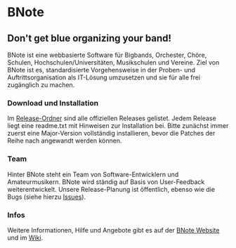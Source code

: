 # BNote
## Don't get blue organizing your band!

BNote ist eine webbasierte Software für Bigbands, Orchester, Chöre, Schulen, Hochschulen/Universitäten, Musikschulen und Vereine. Ziel von BNote ist es, standardisierte Vorgehensweise in der Proben- und Auftrittsorganisation als IT-Lösung umzusetzen und sie für alle frei zugänglich zu machen.

### Download und Installation
Im [Release-Ordner](BNote-Releases/BNote) sind alle offiziellen Releases gelistet. Jedem Release liegt eine readme.txt mit Hinweisen zur Installation bei. Bitte zunächst immer zuerst eine Major-Version vollständig installieren, bevor die Patches der Reihe nach angewandt werden können.

### Team
Hinter BNote steht ein Team von Software-Entwicklern und Amateurmusikern. BNote wird ständig auf Basis von User-Feedback weiterentwickelt. Unsere Release-Planung ist öffentlich, ebenso wie die Bugs (siehe hierzu [Issues](../../issues)).

### Infos
Weitere Informationen, Hilfe und Angebote gibt es auf der [BNote Website](http://www.bnote.info) und im [Wiki](../../wiki).
